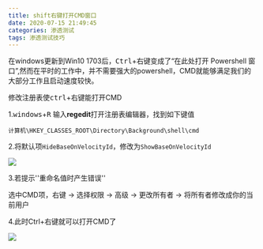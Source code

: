 ```yaml
---
title: shift右键打开CMD窗口
date: 2020-07-15 21:49:45
categories: 渗透测试
tags: 渗透测试技巧
---
```


在windows更新到Win10 1703后，<kbd>Ctrl</kbd>+<kbd>右键</kbd>变成了“在此处打开 Powershell 窗口”,然而在平时的工作中，并不需要强大的powershell，CMD就能够满足我们的大部分工作且启动速度较快。

<!--more-->

修改注册表使<kbd>ctrl</kbd>+<kbd>右键</kbd>能打开CMD

1.<kbd>windows</kbd>+<kbd>R</kbd> 输入**regedit**打开注册表编辑器，找到如下键值

`计算机\HKEY_CLASSES_ROOT\Directory\Background\shell\cmd`

2.将默认项`HideBaseOnVelocityId`，修改为`ShowBaseOnVelocityId`

![](http://qn.laohuan.xin/2020-07-15_22-09-38.png)

3.若提示''重命名值时产生错误''

选中CMD项，右键 → 选择权限 → 高级 → 更改所有者 → 将所有者修改成你的当前用户

4.此时Ctrl+右键就可以打开CMD了

![](http://qn.laohuan.xin/2020-07-15_22-15-02.png)



